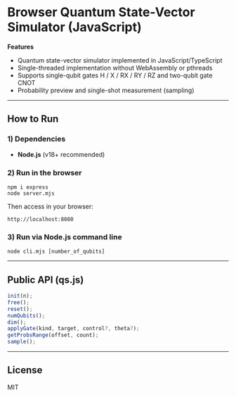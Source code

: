 # Browser Quantum State-Vector Simulator (JavaScript)

**Features**

- Quantum state-vector simulator implemented in JavaScript/TypeScript
- Single-threaded implementation without WebAssembly or pthreads
- Supports single-qubit gates H / X / RX / RY / RZ and two-qubit gate CNOT
- Probability preview and single-shot measurement (sampling)

---

## How to Run

### 1) Dependencies

- **Node.js** (v18+ recommended)

### 2) Run in the browser

```
npm i express
node server.mjs
```

Then access in your browser:

```
http://localhost:8080
```

### 3) Run via Node.js command line

```
node cli.mjs [number_of_qubits]
```

---

## Public API (qs.js)

```javascript
init(n);
free();
reset();
numQubits();
dim();
applyGate(kind, target, control?, theta?);
getProbsRange(offset, count);
sample();
```

---

## License

MIT

